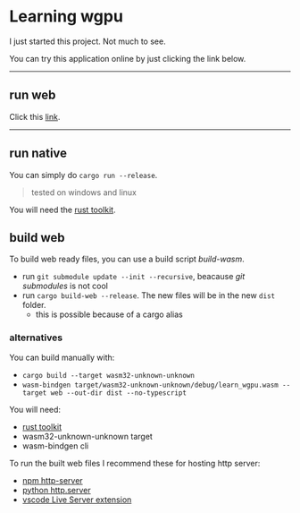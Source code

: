# Learning wgpu
I just started this project. Not much to see.

You can try this application online by just clicking the link below.

---
## run web
Click this [link](https://askeladd123.github.io/learning-wgpu/).

---
## run native
You can simply do `cargo run --release`.
> tested on windows and linux

You will need the [rust toolkit](https://www.rust-lang.org/tools/install).

## build web
To build web ready files, you can use a build script *build-wasm*. 
 - run `git submodule update --init --recursive`, beacause *git submodules* is not cool
 - run `cargo build-web --release`. The new files will be in the new `dist` folder.
    - this is possible because of a cargo alias

### alternatives
You can build manually with:
- `cargo build --target wasm32-unknown-unknown`
- `wasm-bindgen target/wasm32-unknown-unknown/debug/learn_wgpu.wasm --target web --out-dir dist --no-typescript`

You will need:
- [rust toolkit](https://www.rust-lang.org/tools/install)
- wasm32-unknown-unknown target
- wasm-bindgen cli

To run the built web files I recommend these for hosting http server:
- [npm http-server](https://www.npmjs.com/package/http-server)
- [python http.server](https://docs.python.org/3/library/http.server.html)
- [vscode Live Server extension](https://marketplace.visualstudio.com/items?itemName=ritwickdey.LiveServer)